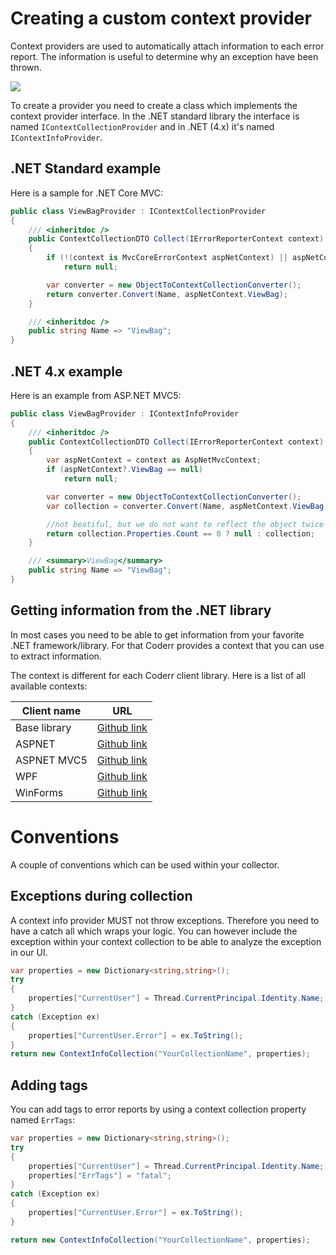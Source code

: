 Creating a custom context provider
==================================

Context providers are used to automatically attach information to each error report. The information is useful to determine why an exception have been thrown.

![](/screens/features/context/anonymous-object.png)

To create a provider you need to create a class which implements the context provider interface. In the .NET standard library the interface is named `IContextCollectionProvider` and in .NET (4.x) it's named `IContextInfoProvider`.

## .NET Standard example

Here is a sample for .NET Core MVC:

```csharp
public class ViewBagProvider : IContextCollectionProvider
{
    /// <inheritdoc />
    public ContextCollectionDTO Collect(IErrorReporterContext context)
    {
        if (!(context is MvcCoreErrorContext aspNetContext) || aspNetContext.ViewBag == null)
            return null;

        var converter = new ObjectToContextCollectionConverter();
        return converter.Convert(Name, aspNetContext.ViewBag);
    }

    /// <inheritdoc />
    public string Name => "ViewBag";
}
```

## .NET 4.x example

Here is an example from ASP.NET MVC5:

```csharp
public class ViewBagProvider : IContextInfoProvider
{
    /// <inheritdoc />
    public ContextCollectionDTO Collect(IErrorReporterContext context)
    {
        var aspNetContext = context as AspNetMvcContext;
        if (aspNetContext?.ViewBag == null)
            return null;

        var converter = new ObjectToContextCollectionConverter();
        var collection = converter.Convert(Name, aspNetContext.ViewBag);

        //not beatiful, but we do not want to reflect the object twice
        return collection.Properties.Count == 0 ? null : collection;
    }

    /// <summary>ViewBag</summary>
    public string Name => "ViewBag";
}
```

## Getting information from the .NET library

In most cases you need to be able to get information from your favorite .NET framework/library. For that Coderr provides a context that you can use to extract information.

The context is different for each Coderr client library. Here is a list of all available contexts:

Client name | URL
----------- | ---------
Base library | [Github link](https://github.com/coderrio/Coderr.Client/blob/master/src/Coderr.Client/Reporters/ErrorReporterContext.cs)
ASPNET | [Github link](https://github.com/coderrio/Coderr.Client.AspNet/blob/master/src/Coderr.Client.AspNet/HttpErrorReporterContext.cs)
ASPNET MVC5 | [Github link](https://github.com/coderrio/Coderr.Client.AspNet.Mvc5/blob/master/src/Coderr.Client.AspNet.Mvc5/AspNetMvcContext.cs)
WPF | [Github link](https://github.com/coderrio/Coderr.Client.WPF/blob/master/src/Coderr.Client.Wpf/WpfErrorReporter.cs)
WinForms | [Github link](https://github.com/coderrio/Coderr.Client.WinForms/blob/master/src/Coderr.Client.WinForms/WinformsErrorReportContext.cs)

# Conventions

A couple of conventions which can be used within your collector.

## Exceptions during collection

A context info provider MUST not throw exceptions. Therefore you need to have a catch all which wraps your logic. You can however include the exception within your context collection to be able to analyze the exception in our UI.

```csharp
var properties = new Dictionary<string,string>();
try
{
    properties["CurrentUser"] = Thread.CurrentPrincipal.Identity.Name;
}
catch (Exception ex)
{
    properties["CurrentUser.Error"] = ex.ToString();
}
return new ContextInfoCollection("YourCollectionName", properties);
```

## Adding tags

You can add tags to error reports by using a context collection property named `ErrTags`:

```csharp
var properties = new Dictionary<string,string>();
try
{
    properties["CurrentUser"] = Thread.CurrentPrincipal.Identity.Name;
    properties["ErrTags"] = "fatal";
}
catch (Exception ex)
{
    properties["CurrentUser.Error"] = ex.ToString();
}

return new ContextInfoCollection("YourCollectionName", properties);
```


